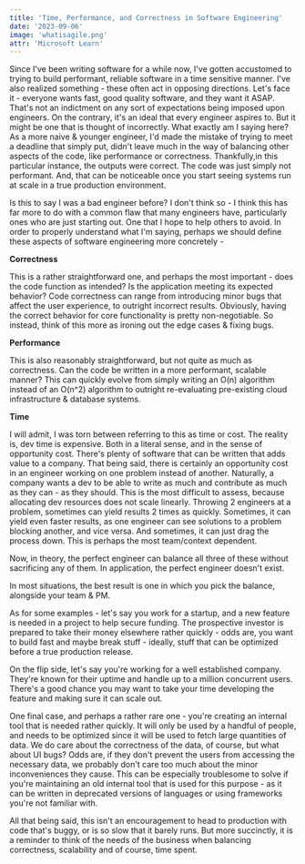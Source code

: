 ```yaml
---
title: 'Time, Performance, and Correctness in Software Engineering'
date: '2023-09-06'
image: 'whatisagile.png'
attr: 'Microsoft Learn'
---
```


Since I've been writing software for a while now,
I've gotten accustomed to trying to build performant, reliable software in a time sensitive manner. I've also realized something - these often act in opposing directions.
Let's face it - everyone wants fast, good quality software, and they want it ASAP. That's not an indictment on any sort of expectations being imposed upon engineers.
On the contrary, it's an ideal that every engineer aspires to. But it might be one that is thought of incorrectly. What exactly am I saying here?
As a more naive & younger engineer, I'd made the mistake of trying to meet a deadline that simply put, didn't leave much in the way of balancing other
aspects of the code, like performance or correctness. Thankfully,in this particular instance, the outputs were correct.
The code was just simply not performant. And, that can be noticeable once you start seeing systems run at scale in a true production environment.

Is this to say I was a bad engineer before? I don't think so - I think this has far more to do with a common flaw that many engineers have, particularly ones who are just starting out. One that I hope to help others to avoid. In order to properly understand what I'm saying, perhaps we should define these aspects of software engineering more concretely -

**Correctness**

This is a rather straightforward one, and perhaps the most important - does the code function as intended? Is the application meeting its expected behavior?
Code correctness can range from introducing minor bugs that affect the user experience, to outright incorrect results. Obviously, having the correct behavior for core functionality is pretty non-negotiable. So instead, think of this more as ironing out the edge cases & fixing bugs.

**Performance**

This is also reasonably straightforward, but not quite as much as correctness. Can the code be written in a more performant, scalable manner?  This can quickly evolve from simply writing an O(n) algorithm instead of an O(n^2) algorithm to
outright re-evaluating pre-existing cloud infrastructure & database systems.

**Time**

I will admit, I was torn between referring to this as time or cost. The reality is, dev time is expensive. Both in a literal sense, and in the sense of opportunity cost.
There's plenty of software that can be written that adds value to a company. That being said, there is certainly an opportunity cost in an engineer working on one problem instead of another. Naturally, a company wants a dev to be able to write as much and contribute as much as they can - as they should. This is the most difficult to assess, because allocating dev resources does not scale linearly. Throwing 2 engineers at a problem, sometimes can yield results 2 times as quickly.
Sometimes, it can yield even faster results, as one engineer can see solutions to a problem blocking another, and vice versa. And sometimes, it can just drag the process down.
This is perhaps the most team/context dependent.

Now, in theory, the perfect engineer can balance all three of these without sacrificing any of them. In application, the perfect engineer doesn't exist.

In most situations, the best result is one in which you pick the balance, alongside your team & PM. 

As for some examples - let's say you work for a startup, and a new feature is needed in a project to help secure funding. The prospective investor is prepared to take their money elsewhere rather quickly - odds are, you want to build fast and maybe break stuff - ideally, stuff that can be optimized before a true production release.

On the flip side, let's say you're working for a well established company. They're known for their uptime and handle up to a million concurrent users. There's a good chance you may want to take your time developing the feature and making sure it can scale out.

One final case, and perhaps a rather rare one - you're creating an internal tool that is needed rather quickly. It will only be used by a handful of people, and needs to be optimized since it will be used to fetch large quantities of data. We do care about the correctness of the data, of course, but what about UI bugs? Odds are, if they don't prevent the users from accessing the necessary data, we probably don't care too much about the minor inconveniences they cause. This can be especially troublesome to solve if you're maintaining an old internal tool that is used for this purpose - as it can be written in deprecated versions of languages or using frameworks you're not familiar with.

All that being said, this isn't an encouragement to head to production with code that's buggy, or is so slow that it barely runs. But more succinctly, it is a reminder to think of the needs of the business when balancing correctness, scalability and  of course, time spent.
